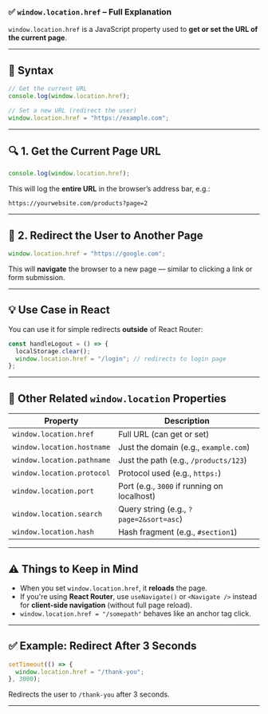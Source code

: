 ### ✅ `window.location.href` – Full Explanation

`window.location.href` is a JavaScript property used to **get or set the URL of the current page**.

---

## 📌 Syntax

```js
// Get the current URL
console.log(window.location.href);

// Set a new URL (redirect the user)
window.location.href = "https://example.com";
```

---

## 🔍 1. **Get the Current Page URL**

```js
console.log(window.location.href);
```

This will log the **entire URL** in the browser’s address bar, e.g.:

```
https://yourwebsite.com/products?page=2
```

---

## 🔁 2. **Redirect the User to Another Page**

```js
window.location.href = "https://google.com";
```

This will **navigate** the browser to a new page — similar to clicking a link or form submission.

---

## 💡 Use Case in React

You can use it for simple redirects **outside** of React Router:

```js
const handleLogout = () => {
  localStorage.clear();
  window.location.href = "/login"; // redirects to login page
};
```

---

## 🔧 Other Related `window.location` Properties

| Property                   | Description                                 |
| -------------------------- | ------------------------------------------- |
| `window.location.href`     | Full URL (can get or set)                   |
| `window.location.hostname` | Just the domain (e.g., `example.com`)       |
| `window.location.pathname` | Just the path (e.g., `/products/123`)       |
| `window.location.protocol` | Protocol used (e.g., `https:`)              |
| `window.location.port`     | Port (e.g., `3000` if running on localhost) |
| `window.location.search`   | Query string (e.g., `?page=2&sort=asc`)     |
| `window.location.hash`     | Hash fragment (e.g., `#section1`)           |

---

## ⚠️ Things to Keep in Mind

* When you set `window.location.href`, it **reloads** the page.
* If you're using **React Router**, use `useNavigate()` or `<Navigate />` instead for **client-side navigation** (without full page reload).
* `window.location.href = "/somepath"` behaves like an anchor tag click.

---

## ✅ Example: Redirect After 3 Seconds

```js
setTimeout(() => {
  window.location.href = "/thank-you";
}, 3000);
```

Redirects the user to `/thank-you` after 3 seconds.

---

